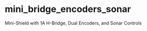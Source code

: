 mini_bridge_encoders_sonar
==========================

Mini-Shield with 1A H-Bridge, Dual Encoders, and Sonar Controls
